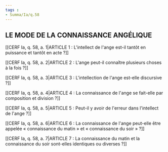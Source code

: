 ```yaml
---
tags : 
- Summa/Ia/q.58
---
```


## LE MODE DE LA CONNAISSANCE ANGÉLIQUE

[[CERF Ia, q. 58, a. 1|ARTICLE 1 : L'intellect de l'ange est-il tantôt en puissance et tantôt en acte ?]]

[[CERF Ia, q. 58, a. 2|ARTICLE 2 : L'ange peut-il connaître plusieurs choses à la fois ?]]

[[CERF Ia, q. 58, a. 3|ARTICLE 3 : L'intellection de l'ange est-elle discursive ?]]

[[CERF Ia, q. 58, a. 4|ARTICLE 4 : La connaissance de l'ange se fait-elle par composition et division ?]]

[[CERF Ia, q. 58, a. 5|ARTICLE 5 : Peut-il y avoir de l'erreur dans l'intellect de l'ange ?]]

[[CERF Ia, q. 58, a. 6|ARTICLE 6 : La connaissance de l'ange peut-elle être appelée « connaissance du matin » et « connaissance du soir » ?]]

[[CERF Ia, q. 58, a. 7|ARTICLE 7 : La connaissance du matin et la connaissance du soir sont-elles identiques ou diverses ?]]

